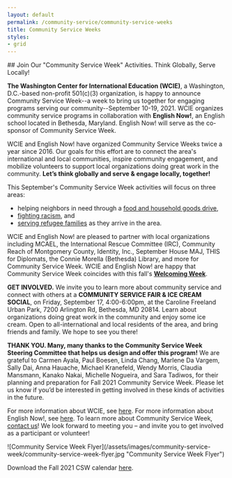 ```yaml
---
layout: default
permalink: /community-service/community-service-weeks
title: Community Service Weeks
styles:
- grid
---
```

<section markdown="1">
## Join Our "Community Service Week" Activities. Think Globally, Serve Locally!

**The Washington Center for International Education (WCIE)**, a Washington, D.C.-based non-profit 501(c)(3) organization, is happy to announce Community Service Week--a week to bring us together for engaging programs serving our community--September 10-19, 2021. WCIE organizes community service programs in collaboration with **English Now!**, an English school located in Bethesda, Maryland. English Now! will serve as the co-sponsor of Community Service Week.

WCIE and English Now! have organized Community Service Weeks twice a year since 2016. Our goals for this effort are to connect the area's international and local communities, inspire community engagement, and mobilize volunteers to support local organizations doing great work in the community. **Let’s think globally and serve & engage locally, together!**

This September's Community Service Week activities will focus on three areas:

* helping neighbors in need through a <a href="/community-service/household-goods-and-food-drive">food and household goods drive</a>,
* <a href="/community-service/walk-and-talk-against-racism">fighting racism</a>, and
* <a href="/community-service/refugee-resettlement">serving refugee families</a> as they arrive in the area.

WCIE and English Now! are pleased to partner with local organizations including MCAEL, the International Rescue Committee (IRC), Community Reach of Montgomery County, Identity, Inc., September House MAJ, THIS for Diplomats, the Connie Morella (Bethesda) Library, and more for Community Service Week. WCIE and English Now! are happy that Community Service Week coincides with this fall's <a href="/initiatives/welcoming-week/">**Welcoming Week**</a>.

**GET INVOLVED.** We invite you to learn more about community service and connect with others at a **COMMUNITY SERVICE FAIR & ICE CREAM SOCIAL**, on Friday, September 17, 4:00-6:00pm, at the Caroline Freeland Urban Park, 7200 Arlington Rd, Bethesda, MD 20814. Learn about organizations doing great work in the community and enjoy some ice cream. Open to all-international and local residents of the area, and bring friends and family. We hope to see you there!

**THANK YOU. Many, many thanks to the Community Service Week Steering Committee that helps us design and offer this program!** We are grateful to Carmen Ayala, Paul Boesen, Linda Chang, Marlene Da Vargem, Sally Dai, Anna Hauache, Michael Kranefeld, Wendy Morris, Claudia Mansmann, Kanako Nakai, Michelle Nogueira, and Sara Tadiwos, for their planning and preparation for Fall 2021 Community Service Week. Please let us know if you’d be interested in getting involved in these kinds of activities in the future.

For more information about WCIE, see [here](/). For more information about English Now!, see [here](http://english-now.com). To learn more about Community Service Week, [contact us](/contact)!
We look forward to meeting you – and invite you to get involved as a participant or volunteer!
</section>
<div class="callout" markdown="1">
![Community Service Week Flyer](/assets/images/community-service-week/community-service-week-flyer.jpg "Community Service Week Flyer")
<p class="caption">Download the Fall 2021 CSW calendar <a href="/assets/files/community-service/community-service-week-flyer.pdf">here</a>.</p>
<div>
